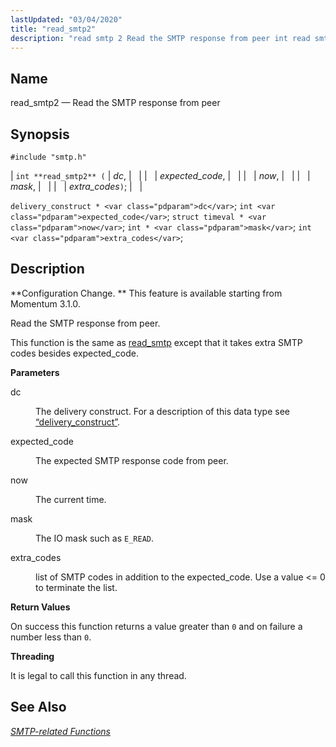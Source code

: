 ```yaml
---
lastUpdated: "03/04/2020"
title: "read_smtp2"
description: "read smtp 2 Read the SMTP response from peer int read smtp 2 dc expected code now mask extra codes delivery construct dc int expected code struct timeval now int mask int extra codes Configuration Change This feature is available starting from Momentum 3 1 0 Read the SMTP response..."
---
```


<a name="apis.read_smtp2"></a> 
## Name

read_smtp2 — Read the SMTP response from peer

## Synopsis

`#include "smtp.h"`

| `int **read_smtp2** (` | <var class="pdparam">dc</var>, |   |
|   | <var class="pdparam">expected_code</var>, |   |
|   | <var class="pdparam">now</var>, |   |
|   | <var class="pdparam">mask</var>, |   |
|   | <var class="pdparam">extra_codes</var>`)`; |   |

`delivery_construct * <var class="pdparam">dc</var>`;
`int <var class="pdparam">expected_code</var>`;
`struct timeval * <var class="pdparam">now</var>`;
`int * <var class="pdparam">mask</var>`;
`int <var class="pdparam">extra_codes</var>`;<a name="idp61781984"></a> 
## Description

**Configuration Change. ** This feature is available starting from Momentum 3.1.0.

Read the SMTP response from peer.

This function is the same as [read_smtp](/momentum/3/3-api/apis-read-smtp) except that it takes extra SMTP codes besides expected_code.

**<a name="idp61785952"></a> Parameters**

<dl class="variablelist">

<dt>dc</dt>

<dd>

The delivery construct. For a description of this data type see [“delivery_construct”](/momentum/3/3-api/structs-delivery-construct).

</dd>

<dt>expected_code</dt>

<dd>

The expected SMTP response code from peer.

</dd>

<dt>now</dt>

<dd>

The current time.

</dd>

<dt>mask</dt>

<dd>

The IO mask such as `E_READ`.

</dd>

<dt>extra_codes</dt>

<dd>

list of SMTP codes in addition to the expected_code. Use a value <= 0 to terminate the list.

</dd>

</dl>

**<a name="idp61797168"></a> Return Values**

On success this function returns a value greater than `0` and on failure a number less than `0`.

**<a name="idp61799040"></a> Threading**

It is legal to call this function in any thread.

<a name="idp61800592"></a> 
## See Also

[*SMTP-related Functions*](/momentum/3/3-api/smtp)